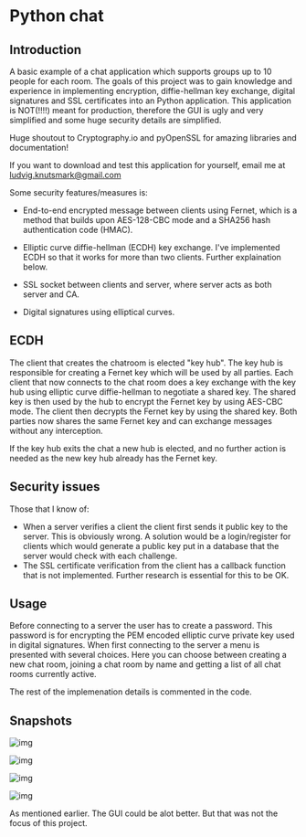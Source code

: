 # Python chat

## Introduction
A basic example of a chat application which supports groups up to 10 people for each room. The goals of this project was to gain knowledge and experience in implementing encryption, diffie-hellman key exchange, digital signatures and SSL certificates into an Python application. This application is NOT(!!!!) meant for production, therefore the GUI is ugly and very simplified and some huge security details are simplified.

Huge shoutout to Cryptography.io and pyOpenSSL for amazing libraries and documentation!

If you want to download and test this application for yourself, email me at ludvig.knutsmark@gmail.com

Some security features/measures is:

* End-to-end encrypted message between clients using Fernet, which is a method that builds upon AES-128-CBC mode and a SHA256 hash authentication code (HMAC).

* Elliptic curve diffie-hellman (ECDH) key exchange. I've implemented ECDH so that it works for more than two clients. Further explaination below.

* SSL socket between clients and server, where server acts as both server and CA.

* Digital signatures using elliptical curves.

## ECDH
The client that creates the chatroom is elected "key hub". The key hub is responsible for creating a Fernet key which will be used by all parties. Each client that now connects to the chat room does a key exchange with the key hub using elliptic curve diffie-hellman to negotiate a shared key. The shared key is then used by the hub to encrypt the Fernet key by using AES-CBC mode. The client then decrypts the Fernet key by using the shared key. Both parties now shares the same Fernet key and can exchange messages without any interception. 

If the key hub exits the chat a new hub is elected, and no further action is needed as the new key hub already has the Fernet key.

## Security issues
Those that I know of:
* When a server verifies a client the client first sends it public key to the server. This is obviously wrong. A solution would be a login/register for clients which would generate a public key put in a database that the server would check with each challenge.
* The SSL certificate verification from the client has a callback function that is not implemented. Further research is essential for this to be OK.

## Usage
Before connecting to a server the user has to create a password. This password is for encrypting the PEM encoded elliptic curve private key used in digital signatures.
When first connecting to the server a menu is presented with several choices. Here you can choose between creating a new chat room, joining a chat room by name and getting a list of all chat rooms currently active.

The rest of the implemenation details is commented in the code.


## Snapshots
![img](https://imgur.com/c6T6RRv.png)

![img](https://imgur.com/b1kyk2j.png)

![img](https://imgur.com/3EPV8ko.png)

![img](https://imgur.com/DYFmOl3.png)

As mentioned earlier. The GUI could be alot better. But that was not the focus of this project.


